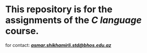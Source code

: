 # This repository is for the assignments of the ***C language*** course.

for contact: ***asmar.shikhamirli.std@bhos.edu.az***
